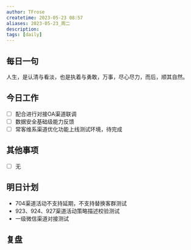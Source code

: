```yaml
---
author: TFrose
createtime: 2023-05-23 08:57
aliases: 2023-05-23_周二
description:
tags: [daily]
---
```


## 每日一句
人生，是认清与看淡，也是执着与勇敢，万事，尽心尽力，而后，顺其自然。

## 今日工作
- [ ] 配合进行对接OA渠道联调
- [ ] 数据安全基础级能力反馈
- [ ] 常客维系渠道优化功能上线测试环境，待完成

## 其他事项
- [ ] 无

## 明日计划
- 704渠道活动不支持延期，不支持替换客群测试
- 923、924、927渠道活动策略描述校验测试
- 一级微信渠道对接测试

## 复盘

